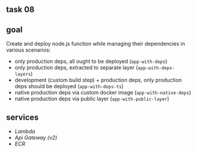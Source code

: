 ## task 08

## goal

Create and deploy node.js function while managing their dependencies in various scenarios:

-   only production deps, all ought to be deployed (`app-with-deps`)
-   only production deps, extracted to separate layer (`app-with-deps-layers`)
-   development (custom build step) + production deps, only production deps should be deployed (`app-with-deps-ts`)
-   native production deps via custom docker image (`app-with-native-deps`)
-   native production deps via public layer (`app-with-public-layer`)

## services

-   _Lambda_
-   _Api Gateway (v2)_
-   _ECR_
